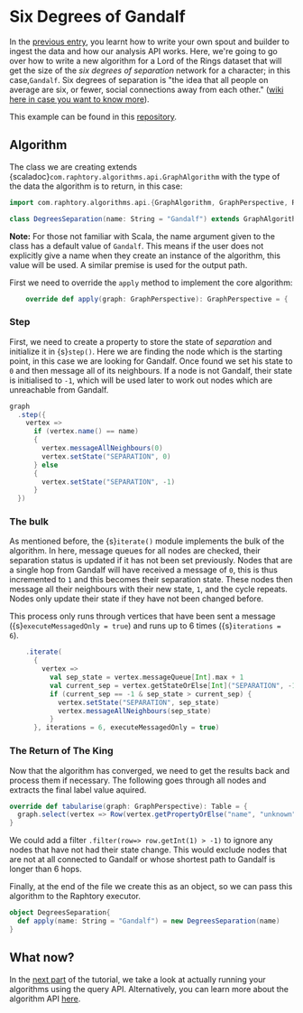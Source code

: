 

# Six Degrees of Gandalf

In the [previous entry](../Ingestion/sprouter.md), you learnt how to write your own spout and builder to ingest the data 
and how our analysis API works. Here, we're going to go over how to write a new algorithm for a Lord of the Rings 
dataset that will get the size of the _six degrees of separation_ network for a character; in this case,`Gandalf`. 
Six degrees of separation is "the idea that all people on average are six, or fewer, social connections away from 
each other." ([wiki here in case you want to know more](https://en.wikipedia.org/wiki/Six_degrees_of_separation)).

This example can be found in this [repository](https://github.com/Raphtory/Examples/raphtory-example-lotr/src/main/resources). 

## Algorithm

The class we are creating extends {scaladoc}`com.raphtory.algorithms.api.GraphAlgorithm` with the type of 
the data the algorithm is to return, in this case:

```scala
import com.raphtory.algorithms.api.{GraphAlgorithm, GraphPerspective, Row, Table}

class DegreesSeparation(name: String = "Gandalf") extends GraphAlgorithm {
```

**Note:** For those not familiar with Scala, the name argument given to the class has a default value of `Gandalf`. 
This means if the user does not explicitly give a name when they create an instance of the algorithm, this value will 
be used. A similar premise is used for the output path.

First we need to override the `apply` method to implement the core algorithm:
```scala
    override def apply(graph: GraphPerspective): GraphPerspective = {
```

### Step
First, we need to create a property to store the state of _separation_ and initialize it in {s}`step()`. 
Here we are finding the node which is the starting point, in this case we are looking for Gandalf. 
Once found we set his state to `0` and then message all of its neighbours. If a node is not Gandalf, 
their state is initialised to `-1`, which will be used later to work out nodes which are unreachable from Gandalf. 

```scala
graph
  .step({
    vertex =>
      if (vertex.name() == name) 
      {
        vertex.messageAllNeighbours(0)
        vertex.setState("SEPARATION", 0)
      } else 
      {
        vertex.setState("SEPARATION", -1)
      }
  })
```

### The bulk
As mentioned before, the {s}`iterate()` module implements the bulk of the algorithm. In here, message queues for all 
nodes are checked, their separation status is updated if it has not been set previously. Nodes that are a single hop 
from Gandalf will have received a message of `0`, this is thus incremented to `1` and this becomes their separation state. 
These nodes then message all their neighbours with their new state, `1`, and the cycle repeats. Nodes only update 
their state if they have not been changed before. 

This process only runs through vertices that have been sent a message ({s}`executeMessagedOnly = true`) and runs up to 
6 times ({s}`iterations = 6`).

```scala
    .iterate(
      {
        vertex =>
          val sep_state = vertex.messageQueue[Int].max + 1
          val current_sep = vertex.getStateOrElse[Int]("SEPARATION", -1)
          if (current_sep == -1 & sep_state > current_sep) {
            vertex.setState("SEPARATION", sep_state)
            vertex.messageAllNeighbours(sep_state)
          }
      }, iterations = 6, executeMessagedOnly = true)
```

### The Return of The King
Now that the algorithm has converged, we need to get the results back and process them if necessary. 
The following goes through all nodes and extracts the final label value aquired. 
```scala
override def tabularise(graph: GraphPerspective): Table = {
  graph.select(vertex => Row(vertex.getPropertyOrElse("name", "unknown"), vertex.getStateOrElse[Int]("SEPARATION", -1)))
}
```

We could add a filter `.filter(row=> row.getInt(1) > -1)` to ignore any nodes that have not had their state change. 
This would exclude nodes that are not at all connected to Gandalf or whose shortest path to Gandalf is longer than 6 hops.

Finally, at the end of the file we create this as an object, so we can pass this algorithm to the Raphtory executor. 

```scala
object DegreesSeparation{
  def apply(name: String = "Gandalf") = new DegreesSeparation(name)
}
```

## What now?

In the [next part](queries.md) of the tutorial, we take a look at actually running your algorithms using the query API. 
Alternatively, you can learn more about the algorithm API [here](analysis-explained.md).

